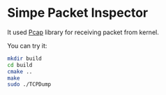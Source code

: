 # Simpe Packet Inspector

It used [Pcap](https://github.com/the-tcpdump-group/libpcap) library for receiving packet from kernel.

You can try it:

```bash
mkdir build
cd build
cmake ..
make 
sudo ./TCPDump
```